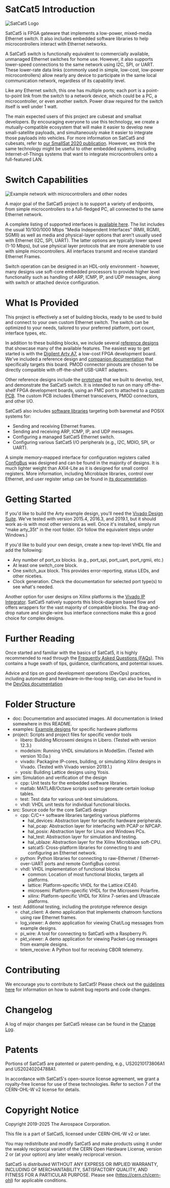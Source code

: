 # SatCat5 Introduction

![SatCat5 Logo](doc/images/satcat5.svg)

SatCat5 is FPGA gateware that implements a low-power, mixed-media Ethernet switch.
It also includes embedded software libraries to help microcontrollers interact with Ethernet networks.

A SatCat5 switch is functionally equivalent to commercially available, unmanaged Ethernet switches for home use.
However, it also supports lower-speed connections to the same network using I2C, SPI, or UART.
These lower-rate data links (commonly used in simple, low-cost, low-power microcontrollers)
allow nearly any device to participate in the same local communication network, regardless of its capability level.

Like any Ethernet switch, this one has multiple ports; each port is a point-to-point link from
the switch to a network device, which could be a PC, a microcontroller, or even another switch.
Power draw required for the switch itself is well under 1 watt.

The main expected users of this project are cubesat and smallsat developers.
By encouraging everyone to use this technology, we create a mutually-compatible ecosystem that will make it easier
to develop new small-satellite payloads, and simultaneously make it easier to integrate those payloads into vehicles.
For more information on SatCat5 and cubesats, refer to [our SmallSat 2020 publication](https://digitalcommons.usu.edu/smallsat/2020/all2020/174/). However, we think the same technology might be useful to other embedded systems,
including Internet-of-Things systems that want to integrate microcontrollers onto a full-featured LAN.

# Switch Capabilities

![Example network with microcontrollers and other nodes](doc/images/example_network.svg)

A major goal of the SatCat5 project is to support a variety of endpoints, from simple
microcontrollers to a full-fledged PC, all connected to the same Ethernet network.

A complete listing of supported interfaces is [available here](doc/INTERFACES.md).
The list includes the usual 10/100/1000 Mbps "Media Independent Interfaces"
(RMII, RGMII, SGMII) as well as media and physical-layer options that aren't
usually used with Ethernet (I2C, SPI, UART).
The latter options are typically lower speed (1-10 Mbps), but use physical layer
protocols that are more amenable to use with simple microcontrollers.
All interfaces transmit and receive standard Ethernet Frames.

Switch operation can be designed in an HDL-only environment - however, many designs use
soft-core embedded processors to provide higher level functionality such as handling of
ARP, ICMP, IP, and UDP messages, along with switch or attached device configuration.

# What Is Provided

This project is effectively a set of building blocks, ready to be used to build and connect to your own custom Ethernet switch.
The switch can be optimized to your needs, tailored to your preferred platform, port count, interface types, etc.

In addition to these building blocks, we include several
[reference designs](examples/) that showcase many of the available features.
The easiest way to get started is with the
[Digilent Arty A7](https://store.digilentinc.com/arty-a7-artix-7-fpga-development-board-for-makers-and-hobbyists/),
a low-cost FPGA development board. We've included a reference design and
[companion documentation](examples/arty_a7/) that specifically targets this board.
PMOD connector pinouts are chosen to be directly compatible with off-the-shelf USB-UART adapters.

Other reference designs include the [prototype](doc/images/prototype.jpg) that we built to develop, test, and demonstrate the SatCat5 switch.
It is intended to run on many off-the-shelf FPGA development boards, using an FMC port to attached to a [custom PCB](examples/ac701_proto_v1/proto_pcb).
The custom PCB includes Ethernet transceivers, PMOD connectors, and other I/O.

SatCat5 also includes [software libraries](src/cpp/README.md) targeting both baremetal and
POSIX systems for:

* Sending and receiving Ethernet frames.
* Sending and receiving ARP, ICMP, IP, and UDP messages.
* Configuring a managed SatCat5 Ethernet switch.
* Configuring various SatCat5 I/O peripherals (e.g., I2C, MDIO, SPI, or UART).

A simple memory-mapped interface for configuration registers called [ConfigBus](doc/CONFIGBUS.md)
was designed and can be found in the majority of designs. It is much lighter weight than AXI4-Lite
as it is designed for small control registers. More information, including Microblaze libraries,
control over Ethernet, and user register setup can be found in [its documentation](doc/CONFIGBUS.md).

# Getting Started

If you'd like to build the Arty example design, you'll need the [Vivado Design Suite](https://www.xilinx.com/products/design-tools/vivado.html).
We've tested with version 2015.4, 2016.3, and 2019.1, but it should work as-is with most other versions as well.
Once it's installed, simply run "make arty_35t" in the root folder. (Or follow the equivalent steps under Windows.)

If you'd like to build your own design, create a new top-level VHDL file and add the following:

* Any number of port_xx blocks. (e.g., port_spi, port_uart, port_rgmii, etc.)
* At least one switch_core block.
* One switch_aux block. This provides error-reporting, status LEDs, and other niceties.
* Clock generation. Check the documentation for selected port type(s) to see what's needed.

Another option for user designs on Xilinx platforms is the
[Vivado IP Integrator](doc/IPI_FLOW.md). SatCat5 natively supports this block-diagram based flow
and offers wrappers for the vast majority of compatible blocks. The drag-and-drop nature and
single-wire bus interface connections make this a good choice for complex designs.

# Further Reading

Once started and familiar with the basics of SatCat5, it is highly recommended to read through the
[Frequently Asked Questions (FAQs)](doc/FAQ.md). This contains a huge swath of tips, guidance,
clarifications, and potential issues.

Advice and tips on good development operations (DevOps) practices, including automated and
hardware-in-the-loop testig, can also be found in the [DevOps documentation](doc/DEVOPS.md)

# Folder Structure

* doc: Documentation and associated images. All documentation is linked somewhere in this README.
* examples: [Example designs](examples/README.md) for specific hardware platforms
* project: Scripts and project files for specific vendor tools
  * libero: Building Microsemi designs in Libero. (Tested with version 12.3.)
  * modelsim: Running VHDL simulations in ModelSim. (Tested with version 10.0a.)
  * vivado: Packagine IP-cores, building, or simulating Xilinx designs in Vivado. (Tested with Vivado version 2019.1.)
  * yosis: Building Lattice designs using Yosis.
* sim: Simulation and verification of the design
  * cpp: Unit tests for the embedded software libraries.
  * matlab: MATLAB/Octave scripts used to generate certain lookup tables.
  * test: Test data for various unit-test simulations.
  * vhdl: VHDL unit tests for individual functional blocks.
* src: Source code for the core SatCat5 design
  * cpp: C/C++ software libraries targeting various platforms
    * hal_devices: Abstraction layer for specific hardware peripherals.
    * hal_pcap: Abstraction layer for interfacing with PCAP or NPCAP.
    * hal_posix: Abstraction layer for Linux and Windows PCs.
    * hal_test: Abstraction layer for simulation and testing.
    * hal_ublaze: Abstraction layer for the Xilinx Microblaze soft-CPU.
    * satcat5: Cross-platform libraries for connecting to and configuring an Ethernet network.
  * python: Python libraries for connecting to raw-Ethernet / Ethernet-over-UART ports and remote ConfigBus control.
  * vhdl: VHDL implementation of functional blocks
    * common: Location of most functional blocks, targets all platforms.
    * lattice: Platform-specific VHDL for the Lattice iCE40.
    * microsemi: Platform-specific VHDL for the Microsemi Polarfire.
    * xilinx: Platform-specific VHDL for Xilinx 7-series and Ultrascale platforms.
* test: Additional testing, including the prototype reference design
  * chat_client: A demo application that implements chatroom functions using raw Ethernet frames.
  * log_viewer: A demo application for viewing Chat/Log messages from example designs.
  * pi_wire: A tool for connecting to SatCat5 with a Raspberry Pi.
  * pkt_viewer: A demo application for viewing Packet-Log messages from example designs.
  * telem_receive: A Python tool for receiving CBOR telemetry.

# Contributing

We encourage you to contribute to SatCat5! Please check out the [guidelines here](doc/CONTRIBUTING.md) for information on how to submit bug reports and code changes.

# Changelog

A log of major changes per SatCat5 release can be found in the [Change Log](doc/CHANGELOG.md).

# Patents

Portions of SatCat5 are patented or patent-pending, e.g., US20210173806A1 and US20240204788A1.

In accordance with SatCat5's open-source license agreement,
we grant a royalty-free license for use of these technologies.
Refer to section 7 of the CERN-OHL-W v2 license for details.

# Copyright Notice

Copyright 2019-2025 The Aerospace Corporation.

This file is a part of SatCat5, licensed under CERN-OHL-W v2 or later.

You may redistribute and modify SatCat5 and make products using it under
the weakly reciprocal variant of the CERN Open Hardware License, version 2
or (at your option) any later weakly reciprocal version.

SatCat5 is distributed WITHOUT ANY EXPRESS OR IMPLIED WARRANTY, INCLUDING
OF MERCHANTABILITY, SATISFACTORY QUALITY, AND FITNESS FOR A PARTICULAR
PURPOSE. Please see (https://cern.ch/cern-ohl) for applicable conditions.
